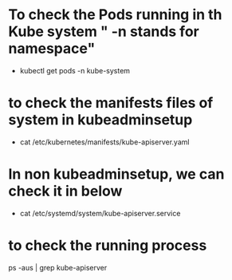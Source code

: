 # To check the Pods running in th Kube system " -n stands for namespace"

- kubectl get pods -n kube-system


# to check the manifests files of system in kubeadminsetup
- cat /etc/kubernetes/manifests/kube-apiserver.yaml


# In non kubeadminsetup, we can check it in below 

- cat /etc/systemd/system/kube-apiserver.service

# to check the running process
ps -aus | grep kube-apiserver
